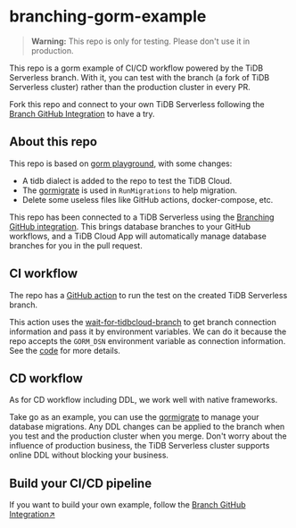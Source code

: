 # branching-gorm-example

> **Warning:** This repo is only for testing. Please don't use it in production.

This repo is a gorm example of CI/CD workflow powered by the TiDB Serverless branch. With it, you can test with the branch (a fork of TiDB Serverless cluster) rather than the production cluster in every PR.

Fork this repo and connect to your own TiDB Serverless following the [Branch GitHub Integration](https://docs.pingcap.com/tidbcloud/branch-github-integration) to have a try.

## About this repo

This repo is based on [gorm playground](https://github.com/go-gorm/playground), with some changes:
- A tidb dialect is added to the repo to test the TiDB Cloud.
- The [gormigrate](https://github.com/go-gormigrate/gormigrate) is used in `RunMigrations` to help migration.
- Delete some useless files like GitHub actions, docker-compose, etc.

This repo has been connected to a TiDB Serverless using the [Branching GitHub integration](https://docs.pingcap.com/tidbcloud/branch-github-integration). This brings database branches to your GitHub workflows, and a TiDB Cloud App will automatically manage database branches for you in the pull request.

## CI workflow

The repo has a [GitHub action](./.github/workflows/tests.yml) to run the test on the created TiDB Serverless branch.

This action uses the [wait-for-tidbcloud-branch](https://github.com/tidbcloud/wait-for-tidbcloud-branch) to get branch connection information and pass it by environment variables. We can do it because the repo accepts the `GORM_DSN` environment variable as connection information. See the [code](https://github.com/shiyuhang0/branching-gorm-example/blob/9639f553418456fd1ebb1d933923fba131c98b6b/db.go#L52) for more details.

## CD workflow

As for CD workflow including DDL, we work well with native frameworks.

Take go as an example, you can use the [gormigrate](https://github.com/go-gormigrate/gormigrate) to manage your database migrations. Any DDL changes can be applied to the branch when you test and the production cluster when you merge. Don't worry about the influence of production business, the TiDB Serverless cluster supports online DDL without blocking your business.

## Build your CI/CD pipeline

If you want to build your own example, follow the [Branch GitHub Integration↗︎](https://docs.pingcap.com/tidbcloud/branch-github-integration)
